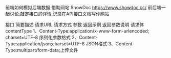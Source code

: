 前端如何模拟后端数据
借助网站  ShowDoc https://www.showdoc.cc/ 
前后端一起讨论,敲定接口的详情,记录在API接口文档写作网站

接口
简要描述
请求URL
请求方式
参数
返回示例
返回参数说明
请求体 contentType
	1、Content-Type:application/x-www-form-urlencoded; charset=UTF-8 序列化参数格式
	2、Content-Type:application/json;charset=UTF-8 JSON格式
	3、Content-Type:multipart/form-data;上传文件